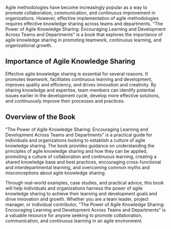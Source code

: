 
Agile methodologies have become increasingly popular as a way to promote collaboration, communication, and continuous improvement in organizations. However, effective implementation of agile methodologies requires effective knowledge sharing across teams and departments. "The Power of Agile Knowledge Sharing: Encouraging Learning and Development Across Teams and Departments" is a book that explores the importance of agile knowledge sharing in promoting teamwork, continuous learning, and organizational growth.

Importance of Agile Knowledge Sharing
-------------------------------------

Effective agile knowledge sharing is essential for several reasons. It promotes teamwork, facilitates continuous learning and development, improves quality and efficiency, and drives innovation and creativity. By sharing knowledge and expertise, team members can identify potential issues earlier in the development cycle, develop more effective solutions, and continuously improve their processes and practices.

Overview of the Book
--------------------

"The Power of Agile Knowledge Sharing: Encouraging Learning and Development Across Teams and Departments" is a practical guide for individuals and organizations looking to establish a culture of agile knowledge sharing. The book provides guidance on understanding the principles of agile knowledge sharing and how they can be applied, promoting a culture of collaboration and continuous learning, creating a shared knowledge base and best practices, encouraging cross-functional and interdepartmental learning, and overcoming common myths and misconceptions about agile knowledge sharing.

Through real-world examples, case studies, and practical advice, this book will help individuals and organizations harness the power of agile knowledge sharing to achieve their learning and development goals and drive innovation and growth. Whether you are a team leader, project manager, or individual contributor, "The Power of Agile Knowledge Sharing: Encouraging Learning and Development Across Teams and Departments" is a valuable resource for anyone seeking to promote collaboration, communication, and continuous learning in an agile environment.
